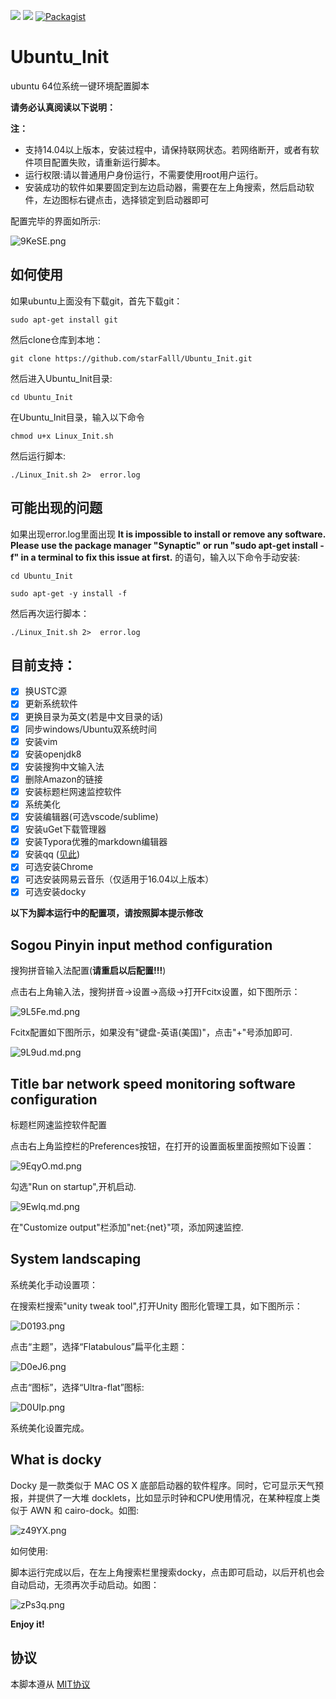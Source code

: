 [![](https://img.shields.io/badge/language-shell-green.svg)](https://en.wikipedia.org/wiki/Bash_(Unix_shell)) [![](https://img.shields.io/badge/Ubuntu-14.04/16.04-orange.svg)](https://www.ubuntu.com/download/desktop) [![Packagist](https://img.shields.io/packagist/l/doctrine/orm.svg)](https://github.com/starFalll/Ubuntu_Init/blob/master/LICENSE)
# Ubuntu_Init
ubuntu 64位系统一键环境配置脚本

**请务必认真阅读以下说明：**

**注：**
- 支持14.04以上版本，安装过程中，请保持联网状态。若网络断开，或者有软件项目配置失败，请重新运行脚本。
- 运行权限:请以普通用户身份运行，不需要使用root用户运行。
- 安装成功的软件如果要固定到左边启动器，需要在左上角搜索，然后启动软件，左边图标右键点击，选择锁定到启动器即可

配置完毕的界面如所示:

![9KeSE.png](https://s1.ax2x.com/2017/10/14/9KeSE.png)

## 如何使用

如果ubuntu上面没有下载git，首先下载git：

`sudo apt-get install git`

然后clone仓库到本地：

`git clone https://github.com/starFalll/Ubuntu_Init.git`

然后进入Ubuntu_Init目录:

`cd Ubuntu_Init`

在Ubuntu_Init目录，输入以下命令

`chmod u+x Linux_Init.sh`

然后运行脚本:

`./Linux_Init.sh 2>  error.log` 

## 可能出现的问题

如果出现error.log里面出现 **It is impossible to install or remove any software. Please use the package manager "Synaptic" or run "sudo apt-get install -f" in a terminal to fix this issue at first.** 的语句，输入以下命令手动安装:

```
cd Ubuntu_Init

sudo apt-get -y install -f 

```

然后再次运行脚本：

`./Linux_Init.sh 2>  error.log`


## 目前支持：

- [x] 换USTC源
- [x] 更新系统软件
- [x] 更换目录为英文(若是中文目录的话)
- [x] 同步windows/Ubuntu双系统时间
- [x] 安装vim
- [x] 安装openjdk8
- [x] 安装搜狗中文输入法
- [x] 删除Amazon的链接
- [x] 安装标题栏网速监控软件
- [x] 系统美化
- [x] 安装编辑器(可选vscode/sublime)
- [x] 安装uGet下载管理器
- [x] 安装Typora优雅的markdown编辑器
- [x] 安装qq ([见此](https://github.com/starFalll/Ubuntu_Init/blob/master/installqq_README.md))
- [x] 可选安装Chrome
- [x] 可选安装网易云音乐（仅适用于16.04以上版本）
- [x] 可选安装docky

**以下为脚本运行中的配置项，请按照脚本提示修改**

## Sogou Pinyin input method configuration

搜狗拼音输入法配置(**请重启以后配置!!!**)

点击右上角输入法，搜狗拼音->设置->高级->打开Fcitx设置，如下图所示：

![9L5Fe.md.png](https://s1.ax2x.com/2017/10/13/9L5Fe.md.png)

Fcitx配置如下图所示，如果没有"键盘-英语(美国)"，点击"+"号添加即可.

![9L9ud.md.png](https://s1.ax2x.com/2017/10/13/9L9ud.md.png)


## Title bar network speed monitoring software configuration

标题栏网速监控软件配置

点击右上角监控栏的Preferences按钮，在打开的设置面板里面按照如下设置：

![9EqyO.md.png](https://s1.ax2x.com/2017/10/13/9EqyO.md.png)

勾选"Run on startup",开机启动.

![9Ewlq.md.png](https://s1.ax2x.com/2017/10/13/9Ewlq.md.png)

在"Customize output"栏添加"net:{net}"项，添加网速监控.

## System landscaping

系统美化手动设置项：

在搜索栏搜索"unity tweak tool",打开Unity 图形化管理工具，如下图所示：

![D0193.png](https://s1.ax2x.com/2017/10/15/D0193.png)

点击“主题”，选择“Flatabulous”扁平化主题：

![D0eJ6.png](https://s1.ax2x.com/2017/10/15/D0eJ6.png)

点击“图标”，选择“Ultra-flat”图标:

![D0UIp.png](https://s1.ax2x.com/2017/10/15/D0UIp.png)

系统美化设置完成。

## What is docky

Docky 是一款类似于 MAC OS X 底部启动器的软件程序。同时，它可显示天气预报，并提供了一大堆 docklets，比如显示时钟和CPU使用情况，在某种程度上类似于 AWN 和 cairo-dock。如图:

![z49YX.png](https://s1.ax2x.com/2017/12/21/z49YX.png)

如何使用:

脚本运行完成以后，在左上角搜索栏里搜索docky，点击即可启动，以后开机也会自动启动，无须再次手动启动。如图：

![zPs3q.png](https://s1.ax2x.com/2017/12/22/zPs3q.png)

**Enjoy it!**

## 协议
本脚本遵从 [MIT协议](https://github.com/starFalll/Ubuntu_Init/blob/master/LICENSE)


